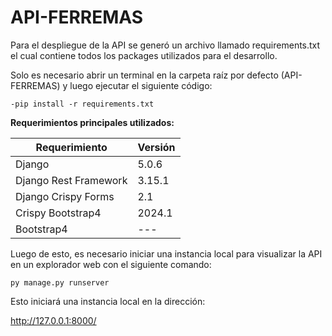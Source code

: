 # API-FERREMAS

Para el despliegue de la API se generó un archivo llamado requirements.txt el cual contiene todos los packages utilizados para el desarrollo.

Solo es necesario abrir un terminal en la carpeta raíz por defecto (API-FERREMAS) y luego ejecutar el siguiente código:

```
-pip install -r requirements.txt
```

**Requerimientos principales utilizados:**

| Requerimiento     | Versión |
| ---    | --- |
| Django | 5.0.6 |
| Django Rest Framework | 3.15.1 |
| Django Crispy Forms     | 2.1 |
| Crispy Bootstrap4      | 2024.1 |
| Bootstrap4 | --- |

Luego de esto, es necesario iniciar una instancia local para visualizar la API en un explorador web con el siguiente comando:

```
py manage.py runserver
```

Esto iniciará una instancia local en la dirección:

http://127.0.0.1:8000/

